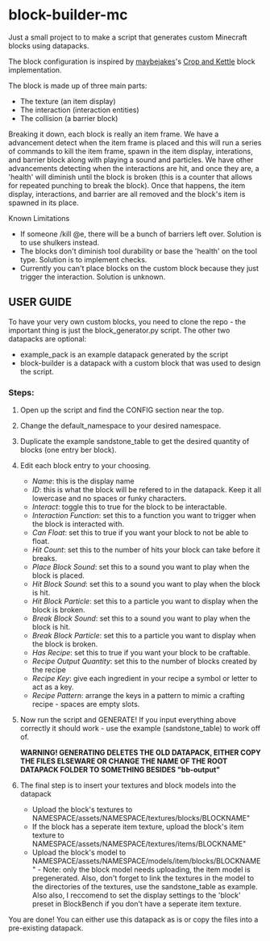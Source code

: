 # block-builder-mc
Just a small project to to make a script that generates custom Minecraft blocks using datapacks.


The block configuration is inspired by [maybejakes](https://github.com/maybejake)'s [Crop and Kettle](https://github.com/maybejake/crop-and-kettle) block implementation.

The block is made up of three main parts:
- The texture (an item display)
- The interaction (interaction entities)
- The collision (a barrier block)

Breaking it down, each block is really an item frame. We have a advancement detect when the item frame is placed and this will run a series of commands to kill the item frame, spawn in the item display, interations, and barrier block along with playing a sound and particles. We have other advancements detecting when the interactions are hit, and once they are, a 'health' will diminish until the block is broken (this is a counter that allows for repeated punching to break the block). Once that happens, the item display, interactions, and barrier are all removed and the block's item is spawned in its place.

Known Limitations
- If someone /kill @e, there will be a bunch of barriers left over. Solution is to use shulkers instead.
- The blocks don't diminish tool durability or base the 'health' on the tool type. Solution is to implement checks.
- Currently you can't place blocks on the custom block because they just trigger the interaction. Solution is unknown.

## USER GUIDE

To have your very own custom blocks, you need to clone the repo - the important thing is just the block_generator.py script. The other two datapacks are optional:
 - example_pack is an example datapack generated by the script
 - block-builder is a datapack with a custom block that was used to design the script.

### Steps:
1. Open up the script and find the CONFIG section near the top.
2. Change the default_namespace to your desired namespace.
3. Duplicate the example sandstone_table to get the desired quantity of blocks (one entry ber block).
4. Edit each block entry to your choosing.
    - _Name_: this is the display name
    - _ID_: this is what the block will be refered to in the datapack. Keep it all lowercase and no spaces or funky characters.
    - _Interact_: toggle this to true for the block to be interactable.
    - _Interaction Function_: set this to a function you want to trigger when the block is interacted with.
    - _Can Float_: set this to true if you want your block to not be able to float.
    - _Hit Count_: set this to the number of hits your block can take before it breaks.
    - _Place Block Sound_: set this to a sound you want to play when the block is placed.
    - _Hit Block Sound_: set this to a sound you want to play when the block is hit.
    - _Hit Block Particle_: set this to a particle you want to display when the block is broken.
    - _Break Block Sound_: set this to a sound you want to play when the block is hit.
    - _Break Block Particle_: set this to a particle you want to display when the block is broken.
    - _Has Recipe_: set this to true if you want your block to be craftable.
    - _Recipe Output Quantity_: set this to the number of blocks created by the recipe
    - _Recipe Key_: give each ingredient in your recipe a symbol or letter to act as a key.
    - _Recipe Pattern_: arrange the keys in a pattern to mimic a crafting recipe - spaces are empty slots.
 
5. Now run the script and GENERATE! If you input everything above correctly it should work - use the example (sandstone_table) to work off of.
 
   **WARNING! GENERATING DELETES THE OLD DATAPACK, EITHER COPY THE FILES ELSEWARE OR CHANGE THE NAME OF THE ROOT DATAPACK FOLDER TO SOMETHING BESIDES "bb-output"**

6. The final step is to insert your textures and block models into the datapack
    - Upload the block's textures to NAMESPACE/assets/NAMESPACE/textures/blocks/BLOCKNAME"
    - If the block has a seperate item texture, upload the block's item texture to NAMESPACE/assets/NAMESPACE/textures/items/BLOCKNAME"
    - Upload the block's model to NAMESPACE/assets/NAMESPACE/models/item/blocks/BLOCKNAME" - Note: only the block model needs uploading, the item model is pregenerated. Also, don't forget to link the textures in the model to the directories of the textures, use the sandstone_table as example. Also also, I reccomend to set the display settings to the 'block' preset in BlockBench if you don't have a seperate item texture.

You are done! You can either use this datapack as is or copy the files into a pre-existing datapack.

